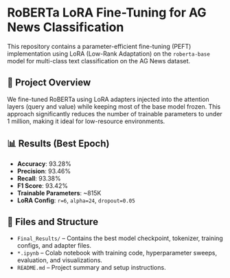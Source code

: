 # RoBERTa LoRA Fine-Tuning for AG News Classification

This repository contains a parameter-efficient fine-tuning (PEFT) implementation using LoRA (Low-Rank Adaptation) on the `roberta-base` model for multi-class text classification on the AG News dataset.

## 🚀 Project Overview

We fine-tuned RoBERTa using LoRA adapters injected into the attention layers (query and value) while keeping most of the base model frozen. This approach significantly reduces the number of trainable parameters to under 1 million, making it ideal for low-resource environments.

## 📊 Results (Best Epoch)

- **Accuracy**: 93.28%
- **Precision**: 93.46%
- **Recall**: 93.38%
- **F1 Score**: 93.42%
- **Trainable Parameters**: ~815K
- **LoRA Config**: `r=6`, `alpha=24`, `dropout=0.05`

## 📁 Files and Structure

- `Final_Results/` – Contains the best model checkpoint, tokenizer, training configs, and adapter files.
- `*.ipynb` – Colab notebook with training code, hyperparameter sweeps, evaluation, and visualizations.
- `README.md` – Project summary and setup instructions.
